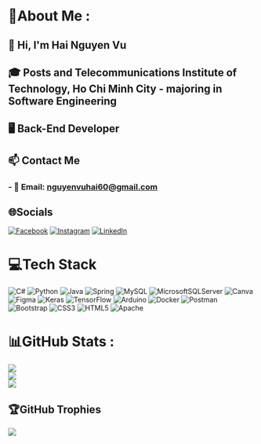 # 💫About Me :
## 👋 Hi, I'm Hai Nguyen Vu
## 🎓 Posts and Telecommunications Institute of Technology, Ho Chi Minh City - majoring in Software Engineering
## 🖥️ Back-End Developer
## 📫 Contact Me
### - 📧 Email: nguyenvuhai60@gmail.com 


## 🌐Socials
[![Facebook](https://img.shields.io/badge/Facebook-%231877F2.svg?logo=Facebook&logoColor=white)](https://facebook.com/https://www.facebook.com/nguyen.vu.hai.702683) [![Instagram](https://img.shields.io/badge/Instagram-%23E4405F.svg?logo=Instagram&logoColor=white)](https://instagram.com/https://www.instagram.com/hnv_03) [![LinkedIn](https://img.shields.io/badge/LinkedIn-%230077B5.svg?logo=linkedin&logoColor=white)](https://linkedin.com/in/https://www.linkedin.com/in/nguyenhai03/) 

# 💻Tech Stack
![C#](https://img.shields.io/badge/c%23-%23239120.svg?style=plastic&logo=c-sharp&logoColor=white) ![Python](https://img.shields.io/badge/python-3670A0?style=plastic&logo=python&logoColor=ffdd54) ![Java](https://img.shields.io/badge/java-%23ED8B00.svg?style=plastic&logo=java&logoColor=white) ![Spring](https://img.shields.io/badge/spring-%236DB33F.svg?style=plastic&logo=spring&logoColor=white) ![MySQL](https://img.shields.io/badge/mysql-%2300f.svg?style=plastic&logo=mysql&logoColor=white) ![MicrosoftSQLServer](https://img.shields.io/badge/Microsoft%20SQL%20Sever-CC2927?style=plastic&logo=microsoft%20sql%20server&logoColor=white) ![Canva](https://img.shields.io/badge/Canva-%2300C4CC.svg?style=plastic&logo=Canva&logoColor=white) 	![Figma](https://img.shields.io/badge/figma-%23F24E1E.svg?style=plastic&logo=figma&logoColor=white) ![Keras](https://img.shields.io/badge/Keras-%23D00000.svg?style=plastic&logo=Keras&logoColor=white) ![TensorFlow](https://img.shields.io/badge/TensorFlow-%23FF6F00.svg?style=plastic&logo=TensorFlow&logoColor=white) ![Arduino](https://img.shields.io/badge/-Arduino-00979D?style=plastic&logo=Arduino&logoColor=white) ![Docker](https://img.shields.io/badge/docker-%230db7ed.svg?style=plastic&logo=docker&logoColor=white) ![Postman](https://img.shields.io/badge/Postman-FF6C37?style=plastic&logo=postman&logoColor=white) ![Bootstrap](https://img.shields.io/badge/bootstrap-%23563D7C.svg?style=plastic&logo=bootstrap&logoColor=white) ![CSS3](https://img.shields.io/badge/css3-%231572B6.svg?style=plastic&logo=css3&logoColor=white) ![HTML5](https://img.shields.io/badge/html5-%23E34F26.svg?style=plastic&logo=html5&logoColor=white) ![Apache](https://img.shields.io/badge/apache-%23D42029.svg?style=plastic&logo=apache&logoColor=white)
# 📊GitHub Stats :
![](https://github-readme-stats.vercel.app/api?username=NguyenHai2003&theme=radical&hide_border=true&include_all_commits=false&count_private=false)<br/>
![](https://github-readme-streak-stats.herokuapp.com/?user=NguyenHai2003&theme=radical&hide_border=true)<br/>
![](https://github-readme-stats.vercel.app/api/top-langs/?username=NguyenHai2003&theme=radical&hide_border=true&include_all_commits=false&count_private=false&layout=compact)

## 🏆GitHub Trophies
![](https://github-trophies.vercel.app/?username=NguyenHai2003&theme=radical&no-frame=false&no-bg=false&margin-w=4)
